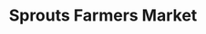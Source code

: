 ---
title: "Sprouts Farmers Market"
url: /los-angeles/sprouts-farmers-market-south-la-brea-avenue/
shop: supermarket
---